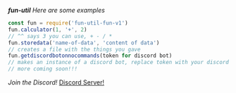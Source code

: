 ***fun-util***
*Here are some examples*
```js
const fun = require('fun-util-fun-v1')
fun.calculator(1, '+', 2)
// ^^ says 3 you can use, + - / *
fun.storedata('name-of-data', 'content of data')
// creates a file with the things you gave
fun.getdiscordbotonnocommands(token for discord bot)
// makes an instance of a discord bot, replace token with your discord bot token.
// more coming soon!!!
```
*Join the Discord!*
[Discord Server!](https://discord.gg/Ae8f2M9)
